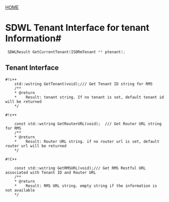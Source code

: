 [HOME](Home)

# SDWL Tenant Interface for tenant Information#

```C++
 SDWLResult GetCurrentTenant(ISDRmTenant ** ptenant);
```

## Tenant Interface ##

```
#!c++
	std::wstring GetTenant(void);/// Get Tenant ID string for RMS
	/**
	* @return
	*    Result: tenant string. If no tenant is set, default tenant id will be returned
	*/
```

```
#!c++

	const std::wstring GetRouterURL(void);	/// Get Router URL string for RMS 
	/**
	* @return
	*    Result: Router URL string. if no router url is set, default router url will be returned
	*/
```



```
#!C++

	const std::wstring GetRMSURL(void);/// Get RMS Restful URL associated with Tenant ID and Router URL 
	/**
	* @return 
	*    Result: RMS URL string. empty string if the information is not available
	*/
```